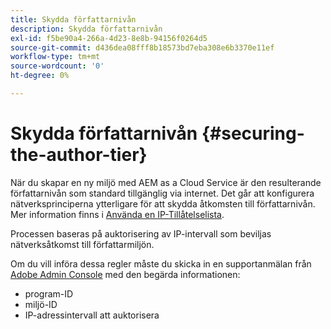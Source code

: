 ```yaml
---
title: Skydda författarnivån
description: Skydda författarnivån
exl-id: f5be90a4-266a-4d23-8e8b-94156f0264d5
source-git-commit: d436dea08fff8b18573bd7eba308e6b3370e11ef
workflow-type: tm+mt
source-wordcount: '0'
ht-degree: 0%

---
```


# Skydda författarnivån {#securing-the-author-tier}

När du skapar en ny miljö med AEM as a Cloud Service är den resulterande författarnivån som standard tillgänglig via internet. Det går att konfigurera nätverksprinciperna ytterligare för att skydda åtkomsten till författarnivån. Mer information finns i [Använda en IP-Tillåtelselista](https://experienceleague.adobe.com/docs/experience-manager-cloud-service/implementing/using-cloud-manager/ip-allow-lists/apply-allow-list.html?lang=en).

Processen baseras på auktorisering av IP-intervall som beviljas nätverksåtkomst till författarmiljön.

Om du vill införa dessa regler måste du skicka in en supportanmälan från [Adobe Admin Console](https://adminconsole.adobe.com/) med den begärda informationen:

* program-ID
* miljö-ID
* IP-adressintervall att auktorisera

